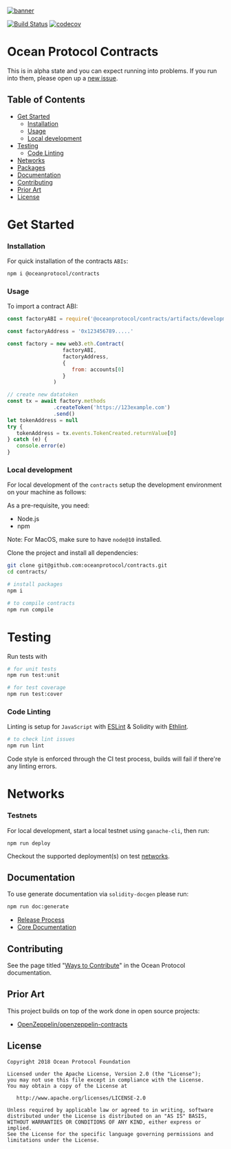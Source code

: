 [![banner](https://raw.githubusercontent.com/oceanprotocol/art/master/github/repo-banner%402x.png)](https://oceanprotocol.com)

[![Build Status](https://travis-ci.com/oceanprotocol/contracts.svg?token=soMi2nNfCZq19zS1Rx4i&branch=master)](https://travis-ci.com/oceanprotocol/contracts)
 [![codecov](https://codecov.io/gh/oceanprotocol/contracts/branch/master/graph/badge.svg?token=31SZX1V4ZJ)](https://codecov.io/gh/oceanprotocol/contracts)

# Ocean Protocol Contracts

This is in alpha state and you can expect running into problems. If you run into them, please open up a [new issue](/issues).

## Table of Contents

  - [Get Started](#get-started)
      - [Installation](#installation)
      - [Usage](#usage)
      - [Local development](#local-development)
  - [Testing](#testing)
      - [Code Linting](#code-linting)
  - [Networks](#networks)
  - [Packages](#packages)
  - [Documentation](#documentation)
  - [Contributing](#contributing)
  - [Prior Art](#prior-art)
  - [License](#license)

# Get Started

### Installation

For quick installation of the contracts `ABIs`:

```bash
npm i @oceanprotocol/contracts
```
### Usage

To import a contract ABI:

```javascript
const factoryABI = require('@oceanprotocol/contracts/artifacts/development/Factory.json')

const factoryAddress = '0x123456789.....'

const factory = new web3.eth.Contract(
                  factoryABI, 
                  factoryAddress,
                  {
                     from: accounts[0]
                  }
               )

// create new datatoken
const tx = await factory.methods
               .createToken('https://123example.com')
               .send()
let tokenAddress = null
try {
   tokenAddress = tx.events.TokenCreated.returnValue[0]
} catch (e) {
   console.error(e)
}
```

### Local development

For local development of the `contracts` setup the development environment on your machine as follows:

As a pre-requisite, you need:

- Node.js
- npm

Note: For MacOS, make sure to have `node@10` installed.

Clone the project and install all dependencies:

```bash
git clone git@github.com:oceanprotocol/contracts.git
cd contracts/

# install packages
npm i

# to compile contracts
npm run compile
```

# Testing

Run tests with 

```bash
# for unit tests
npm run test:unit

# for test coverage
npm run test:cover
```

### Code Linting

Linting is setup for `JavaScript` with [ESLint](https://eslint.org) & Solidity with [Ethlint](https://github.com/duaraghav8/Ethlint).

```bash
# to check lint issues
npm run lint
```
Code style is enforced through the CI test process, builds will fail if there're any linting errors.

# Networks

### Testnets

For local development, start a local testnet using `ganache-cli`, then run:

```
npm run deploy
```
Checkout the supported deployment(s) on test [networks](docs/deployments.md).

## Documentation

To use generate documentation via `solidity-docgen` please run:
```bash
npm run doc:generate
```


* [Release Process](doc/RELEASE_PROCESS.md)
* [Core Documentation](doc/contracts)

## Contributing

See the page titled "[Ways to Contribute](https://docs.oceanprotocol.com/concepts/contributing/)" in the Ocean Protocol documentation.



## Prior Art

This project builds on top of the work done in open source projects:
- [OpenZeppelin/openzeppelin-contracts](https://github.com/OpenZeppelin/openzeppelin-contracts)

## License

```
Copyright 2018 Ocean Protocol Foundation

Licensed under the Apache License, Version 2.0 (the "License");
you may not use this file except in compliance with the License.
You may obtain a copy of the License at

   http://www.apache.org/licenses/LICENSE-2.0

Unless required by applicable law or agreed to in writing, software
distributed under the License is distributed on an "AS IS" BASIS,
WITHOUT WARRANTIES OR CONDITIONS OF ANY KIND, either express or implied.
See the License for the specific language governing permissions and
limitations under the License.
```